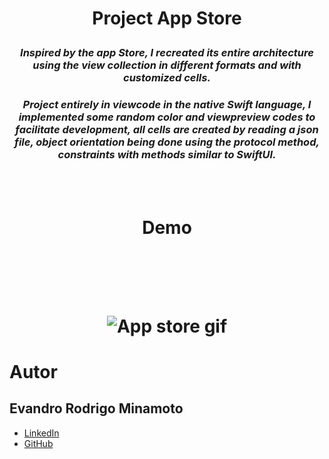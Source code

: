 <h1 align="center"> <p> <n>Project App Store
</n>
</p>
</h1>
<h3 p align="center"> <i>Inspired by the app Store, I recreated its entire architecture using the view collection in different formats and with customized cells.</i> </h3> 
<h3 p align="center"> <i> Project entirely in viewcode in the native Swift language, I implemented some random color and viewpreview codes to facilitate development, all cells are created by reading a json file, object orientation being done using the protocol method, constraints with methods similar to SwiftUI. </i> </h3>
<br> </br>
<h1 align="center"> <p> Demo </p> 
<br></br>

![App store gif](https://github.com/Otomanim/AppStore/blob/main/20231122_155302.gif)
</h1>
<h1>
  Autor
  <h2>
    Evandro Rodrigo Minamoto
  </h2>
  <ul>
    <li><a href="https://www.linkedin.com/in/evandrominamoto/">LinkedIn</a></li>
    <li><a href="https://github.com/Otomanim">GitHub</li>
  </ul>
  
</h1>

